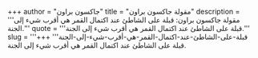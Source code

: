 +++
author = "جاكسون براون"
title = "مقولة جاكسون براون"
description = '''مقولة جاكسون براون: قبلة على الشاطئ عند اكتمال القمر هي أقرب شيء إلى الجنة.'''
quote = '''قبلة على الشاطئ عند اكتمال القمر هي أقرب شيء إلى الجنة.'''
slug = '''قبلة-على-الشاطئ-عند-اكتمال-القمر-هي-أقرب-شيء-إلى-الجنة'''
+++
قبلة على الشاطئ عند اكتمال القمر هي أقرب شيء إلى الجنة.
